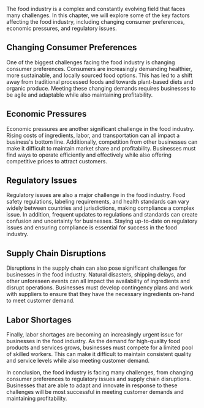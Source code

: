 
The food industry is a complex and constantly evolving field that faces many challenges. In this chapter, we will explore some of the key factors affecting the food industry, including changing consumer preferences, economic pressures, and regulatory issues.

Changing Consumer Preferences
-----------------------------

One of the biggest challenges facing the food industry is changing consumer preferences. Consumers are increasingly demanding healthier, more sustainable, and locally sourced food options. This has led to a shift away from traditional processed foods and towards plant-based diets and organic produce. Meeting these changing demands requires businesses to be agile and adaptable while also maintaining profitability.

Economic Pressures
------------------

Economic pressures are another significant challenge in the food industry. Rising costs of ingredients, labor, and transportation can all impact a business's bottom line. Additionally, competition from other businesses can make it difficult to maintain market share and profitability. Businesses must find ways to operate efficiently and effectively while also offering competitive prices to attract customers.

Regulatory Issues
-----------------

Regulatory issues are also a major challenge in the food industry. Food safety regulations, labeling requirements, and health standards can vary widely between countries and jurisdictions, making compliance a complex issue. In addition, frequent updates to regulations and standards can create confusion and uncertainty for businesses. Staying up-to-date on regulatory issues and ensuring compliance is essential for success in the food industry.

Supply Chain Disruptions
------------------------

Disruptions in the supply chain can also pose significant challenges for businesses in the food industry. Natural disasters, shipping delays, and other unforeseen events can all impact the availability of ingredients and disrupt operations. Businesses must develop contingency plans and work with suppliers to ensure that they have the necessary ingredients on-hand to meet customer demand.

Labor Shortages
---------------

Finally, labor shortages are becoming an increasingly urgent issue for businesses in the food industry. As the demand for high-quality food products and services grows, businesses must compete for a limited pool of skilled workers. This can make it difficult to maintain consistent quality and service levels while also meeting customer demand.

In conclusion, the food industry is facing many challenges, from changing consumer preferences to regulatory issues and supply chain disruptions. Businesses that are able to adapt and innovate in response to these challenges will be most successful in meeting customer demands and maintaining profitability.

